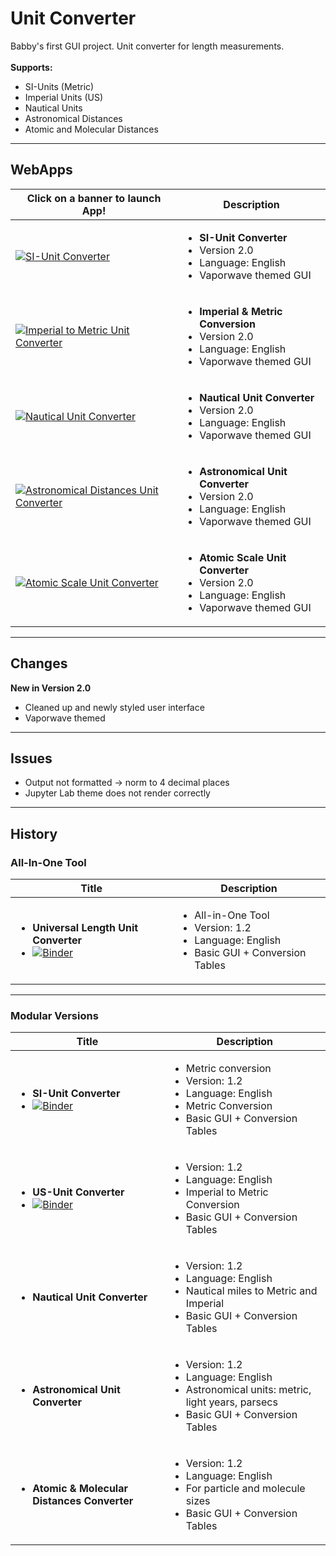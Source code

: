 # Unit Converter
Babby's first GUI project. Unit converter for length measurements. \
 \
**Supports:** 
- SI-Units (Metric)
- Imperial Units (US)
- Nautical Units
- Astronomical Distances
- Atomic and Molecular Distances

---

## WebApps

 | **Click on a banner to launch App!** | **Description** |
 |--------------------------------------|-----------------|
 | [![SI-Unit Converter](https://raw.githubusercontent.com/kuranez/Unit-Converter/main/images/thumbnails/1-BANNER-SI-450x120.png)](https://mybinder.org/v2/gh/kuranez/Unit-Converter/main?urlpath=%2Fvoila%2Frender%2Fnotebooks%2F1-SI-Unit-Converter-v2.0.ipynb) | <ul><li>**SI-Unit Converter**</li><li>Version 2.0</li><li>Language: English</li><li>Vaporwave themed GUI</li></ul> |
| [![Imperial to Metric Unit Converter](https://raw.githubusercontent.com/kuranez/Unit-Converter/main/images/thumbnails/2-BANNER-IMPERIAL-METRIC-450x120.png)](https://mybinder.org/v2/gh/kuranez/Unit-Converter/main?urlpath=%2Fvoila%2Frender%2Fnotebooks%2F2-US-Metric-Unit-Converter-v2.0.ipynb) | <ul><li>**Imperial & Metric Conversion**</li><li>Version 2.0</li><li>Language: English</li><li>Vaporwave themed GUI</li></ul> |
|  [![Nautical Unit Converter](https://raw.githubusercontent.com/kuranez/Unit-Converter/main/images/thumbnails/3-BANNER-IMPERIAL-METRIC-450x120.png)](https://mybinder.org/v2/gh/kuranez/Unit-Converter/main?urlpath=%2Fvoila%2Frender%2Fnotebooks%2F3-Nautical-Unit-Converter-v2.0.ipynb) | <ul><li>**Nautical Unit Converter**</li><li>Version 2.0</li><li>Language: English</li><li>Vaporwave themed GUI</li></ul> |
| [![Astronomical Distances Unit Converter](https://raw.githubusercontent.com/kuranez/Unit-Converter/main/images/thumbnails/4-BANNER-ASTRO-450x120.png)](https://mybinder.org/v2/gh/kuranez/Unit-Converter/main?urlpath=%2Fnotebooks%2Fvoila%2Frender%2F4-Astronomical-Unit-Converter-v2.0.ipynb) | <ul><li>**Astronomical Unit Converter**</li><li>Version 2.0</li><li>Language: English</li><li>Vaporwave themed GUI</li></ul> |
| [![Atomic Scale Unit Converter](https://raw.githubusercontent.com/kuranez/Unit-Converter/main/images/thumbnails/5-BANNER-ATOM-MOL-450x120.png)](https://mybinder.org/v2/gh/kuranez/Unit-Converter/main?urlpath=%2Fvoila%2Frender%2Fnotebooks%2F5-Atomic-Scale-Unit-Converter-v2.0.ipynb) | <ul><li>**Atomic Scale Unit Converter**</li><li>Version 2.0</li><li>Language: English</li><li>Vaporwave themed GUI</li></ul> |

---

## Changes
**New in Version 2.0**
- Cleaned up and newly styled user interface
- Vaporwave themed
  
---

## Issues
- Output not formatted -> norm to 4 decimal places
- Jupyter Lab theme does not render correctly

---

## History

### All-In-One Tool
| **Title** | **Description** |
|-----------|-----------------|
| <ul><li>**Universal Length Unit Converter**</li> <li>[![Binder](https://mybinder.org/badge_logo.svg)](https://mybinder.org/v2/gh/kuranez/Unit-Converter/main?urlpath=%2Fvoila%2Frender%2Fold%2F0-Universal-Length-Unit-Converter-V1-2.ipynb)</li></ul> | <ul><li>All-in-One Tool</li> <li>Version: 1.2</li> <li>Language: English</li> <li>Basic GUI  + Conversion Tables</li></ul> | 

---
 
### Modular Versions
| **Title** | **Description** |
|-----------|-----------------|
| <ul><li>**SI-Unit Converter**</li> <li>[![Binder](https://mybinder.org/badge_logo.svg)](https://mybinder.org/v2/gh/kuranez/Unit-Converter/main?urlpath=%2Fvoila%2Frender%2Fold%2F1-SI-Unit-Converter-Module-V1-2.ipynb)</li></ul> | <ul><li>Metric conversion</li> <li>Version: 1.2</li> <li>Language: English</li> <li>Metric Conversion</li> <li>Basic GUI + Conversion Tables</li></ul> | 
| <ul><li>**US-Unit Converter**</li> <li>[![Binder](https://mybinder.org/badge_logo.svg)](https://mybinder.org/v2/gh/kuranez/Unit-Converter/main?urlpath=%2Fvoila%2Frender%2Fold%2F2-US-Unit-Converter-V1-2.ipynb)</li></ul> | <ul><li>Version: 1.2</li> <li>Language: English</li> <li>Imperial to Metric Conversion</li> <li>Basic GUI + Conversion Tables</li></ul> | 
| <ul><li>**Nautical Unit Converter**</li></ul> | <ul><li>Version: 1.2</li> <li>Language: English</li> <li>Nautical miles to Metric and Imperial</li> <li>Basic GUI + Conversion Tables</li></ul>| 
| <ul><li>**Astronomical Unit Converter**</li></ul> | <ul><li>Version: 1.2</li> <li>Language: English</li> <li>Astronomical units: metric, light years, parsecs</li> <li>Basic GUI + Conversion Tables</li></ul> |
| <ul><li>**Atomic & Molecular Distances Converter**</li></ul> | <ul><li>Version: 1.2</li> <li>Language: English</li> <li>For particle and molecule sizes</li> <li>Basic GUI + Conversion Tables</li></ul> | 

